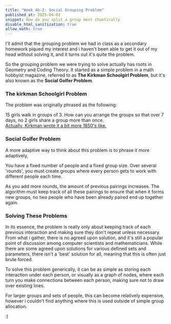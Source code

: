 ```yaml
---
title: "Week 4b-2: Social Grouping Problem"
published_at: 2025-04-02
snippet: How do you split a group most chaotically
disable_html_sanitization: true
allow_math: true
---
```

I'll admit that the grouping problem we had in class as a secondary homework piqued my interest and i haven't been able to get it out of my head without solving it, and it turns out it's quite the problem.  

So the grouping problem we were trying to solve actually has roots in Geometry and Coding Theory. It started as a simple problem in a math hobbyist magazine, referred to as **The Kirkman Schoolgirl Problem**, but it's also known as the **Social Golfer Problem**.  

### The kirkman Schoolgirl Problem
The problem was originally phrased as the following:  

15 girls walk in groups of 3. How can you arrange the groups so that over 7 days, no 2 girls share a group more than once.  
[Actually, Kirkman wrote it a bit more 1850's like.](https://en.wikipedia.org/wiki/Kirkman%27s_schoolgirl_problem#:~:text=Fifteen%20young%20ladies%20in%20a%20school%20walk%20out%20three%20abreast%20for%20seven%20days%20in%20succession:%20it%20is%20required%20to%20arrange%20them%20daily%20so%20that%20no%20two%20shall%20walk%20twice%20abreast.)  

### Social Golfer Problem
A more adaptive way to think about this problem is to phrase it more adaptively,  

You have a fixed number of people and a fixed group size. Over several 'rounds', you must create groups where every person gets to work with different people each time.  

As you add more rounds, the amount of previous pairings increases. The algorithm must keep track of all these pairings to ensure that when it forms new groups, no two people who have been already paired end up together again.  

### Solving These Problems
In its essence, the problem is really only about keeping track of each previous interaction and making sure they don't repeat unless necessary. From what i gather, there is no agreed upon solution, and it's still a popular point of discussion among computer scientists and mathematicians. While there are some agreed upon solutions for various defined sets and parameters, there isn't a 'best' solution for all, meaning that this is often just brute forced.  

To solve this problem generically, it can be as simple as storing each interaction under each person, or visually as a graph of nodes, where each turn you make connections between each person, making sure not to draw over existing lines.  

For larger groups and sets of people, this can become relatively expensive, however i couldn't find anything where this is used outside of simple group allocation.

:)